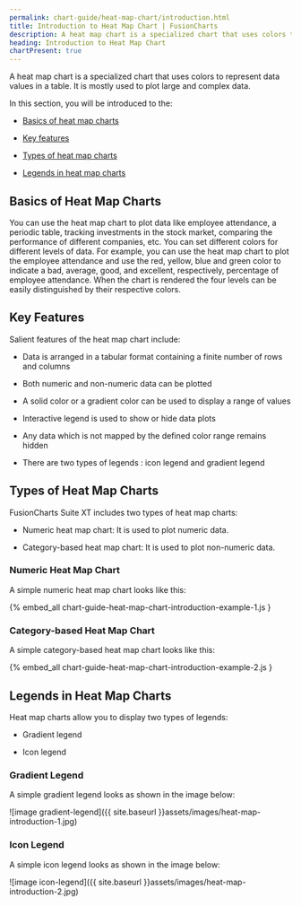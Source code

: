 ```yaml
---
permalink: chart-guide/heat-map-chart/introduction.html
title: Introduction to Heat Map Chart | FusionCharts
description: A heat map chart is a specialized chart that uses colors to represent data values in a table. It is mostly used to plot large and complex data.
heading: Introduction to Heat Map Chart
chartPresent: true
---
```


A heat map chart is a specialized chart that uses colors to represent data values in a table. It is mostly used to plot large and complex data.

In this section, you will be introduced to the:

* <a href="{{ site.baseurl }}chart-guide/heat-map-chart/introduction.html#basics-of-heat-map-charts">Basics of heat map charts</a>

* <a href="{{ site.baseurl }}chart-guide/heat-map-chart/introduction.html#key-features">Key features</a>

* <a href="{{ site.baseurl }}chart-guide/heat-map-chart/introduction.html#types-of-heat-map-charts">Types of heat map charts</a>

* <a href="{{ site.baseurl }}chart-guide/heat-map-chart/introduction.html#legends-in-heat-map-charts">Legends in heat map charts</a>

## Basics of Heat Map Charts

You can use the heat map chart to plot data like employee attendance, a periodic table, tracking investments in the stock market, comparing the performance of different companies, etc. You can set different colors for different levels of data. For example, you can use the heat map chart to plot the employee attendance and use the red, yellow, blue and green color to indicate a bad, average, good, and excellent, respectively, percentage of employee attendance. When the chart is rendered the four levels can be easily distinguished by their respective colors.

## Key Features

Salient features of the heat map chart include:

* Data is arranged in a tabular format containing a finite number of rows and columns

* Both numeric and non-numeric data can be plotted

* A solid color or a gradient color can be used to display a range of values

* Interactive legend is used to show or hide data plots

* Any data which is not mapped by the defined color range remains hidden

* There are two types of legends : icon legend and gradient legend

## Types of Heat Map Charts

FusionCharts Suite XT includes two types of heat map charts:

* Numeric heat map chart: It is used to plot numeric data.

* Category-based heat map chart: It is used to plot non-numeric data.

### Numeric Heat Map Chart

A simple numeric heat map chart looks like this:

{% embed_all chart-guide-heat-map-chart-introduction-example-1.js }

### Category-based Heat Map Chart

A simple category-based heat map chart looks like this:

{% embed_all chart-guide-heat-map-chart-introduction-example-2.js }

## Legends in Heat Map Charts

Heat map charts allow you to display two types of legends:

* Gradient legend

* Icon legend

### Gradient Legend

A simple gradient legend looks as shown in the image below:

![image gradient-legend]({{ site.baseurl }}assets/images/heat-map-introduction-1.jpg)

### Icon Legend

A simple icon legend looks as shown in the image below:

![image icon-legend]({{ site.baseurl }}assets/images/heat-map-introduction-2.jpg)